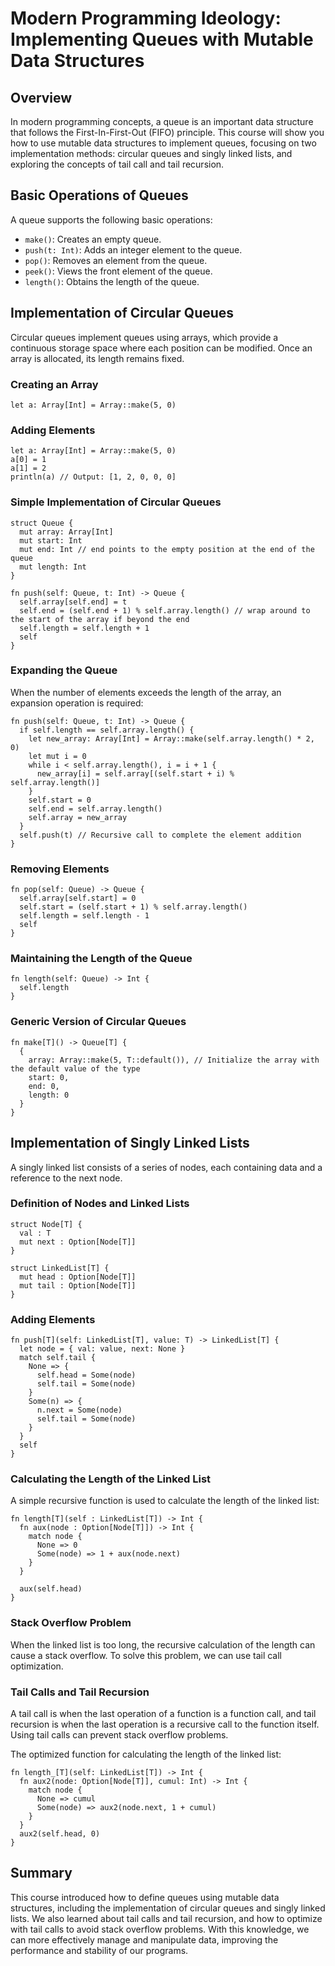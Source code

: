 # Modern Programming Ideology: Implementing Queues with Mutable Data Structures

## Overview

In modern programming concepts, a queue is an important data structure that follows the First-In-First-Out (FIFO) principle. This course will show you how to use mutable data structures to implement queues, focusing on two implementation methods: circular queues and singly linked lists, and exploring the concepts of tail call and tail recursion.

## Basic Operations of Queues

A queue supports the following basic operations:

- `make()`: Creates an empty queue.
- `push(t: Int)`: Adds an integer element to the queue.
- `pop()`: Removes an element from the queue.
- `peek()`: Views the front element of the queue.
- `length()`: Obtains the length of the queue.

## Implementation of Circular Queues

Circular queues implement queues using arrays, which provide a continuous storage space where each position can be modified. Once an array is allocated, its length remains fixed.

### Creating an Array

```moonbit expr
let a: Array[Int] = Array::make(5, 0)
```

### Adding Elements

```moonbit expr
let a: Array[Int] = Array::make(5, 0)
a[0] = 1
a[1] = 2
println(a) // Output: [1, 2, 0, 0, 0]
```

### Simple Implementation of Circular Queues

```moonbit no-check
struct Queue {
  mut array: Array[Int]
  mut start: Int
  mut end: Int // end points to the empty position at the end of the queue
  mut length: Int
}

fn push(self: Queue, t: Int) -> Queue {
  self.array[self.end] = t
  self.end = (self.end + 1) % self.array.length() // wrap around to the start of the array if beyond the end
  self.length = self.length + 1
  self
}
```

### Expanding the Queue

When the number of elements exceeds the length of the array, an expansion operation is required:

```moonbit no-check
fn push(self: Queue, t: Int) -> Queue {
  if self.length == self.array.length() {
    let new_array: Array[Int] = Array::make(self.array.length() * 2, 0)
    let mut i = 0
    while i < self.array.length(), i = i + 1 {
      new_array[i] = self.array[(self.start + i) % self.array.length()]
    }
    self.start = 0
    self.end = self.array.length()
    self.array = new_array
  }
  self.push(t) // Recursive call to complete the element addition
}
```

### Removing Elements

```moonbit no-check
fn pop(self: Queue) -> Queue {
  self.array[self.start] = 0
  self.start = (self.start + 1) % self.array.length()
  self.length = self.length - 1
  self
}
```

### Maintaining the Length of the Queue

```moonbit no-check
fn length(self: Queue) -> Int {
  self.length
}
```

### Generic Version of Circular Queues

```moonbit no-check
fn make[T]() -> Queue[T] {
  {
    array: Array::make(5, T::default()), // Initialize the array with the default value of the type
    start: 0,
    end: 0,
    length: 0
  }
}
```

## Implementation of Singly Linked Lists

A singly linked list consists of a series of nodes, each containing data and a reference to the next node.

### Definition of Nodes and Linked Lists

```moonbit
struct Node[T] {
  val : T
  mut next : Option[Node[T]]
}

struct LinkedList[T] {
  mut head : Option[Node[T]]
  mut tail : Option[Node[T]]
}
```

### Adding Elements

```moonbit
fn push[T](self: LinkedList[T], value: T) -> LinkedList[T] {
  let node = { val: value, next: None }
  match self.tail {
    None => {
      self.head = Some(node)
      self.tail = Some(node)
    }
    Some(n) => {
      n.next = Some(node)
      self.tail = Some(node)
    }
  }
  self
}
```

### Calculating the Length of the Linked List

A simple recursive function is used to calculate the length of the linked list:

```moonbit
fn length[T](self : LinkedList[T]) -> Int {
  fn aux(node : Option[Node[T]]) -> Int {
    match node {
      None => 0
      Some(node) => 1 + aux(node.next)
    }
  }

  aux(self.head)
}
```

### Stack Overflow Problem

When the linked list is too long, the recursive calculation of the length can cause a stack overflow. To solve this problem, we can use tail call optimization.

### Tail Calls and Tail Recursion

A tail call is when the last operation of a function is a function call, and tail recursion is when the last operation is a recursive call to the function itself. Using tail calls can prevent stack overflow problems.

The optimized function for calculating the length of the linked list:

```moonbit
fn length_[T](self: LinkedList[T]) -> Int {
  fn aux2(node: Option[Node[T]], cumul: Int) -> Int {
    match node {
      None => cumul
      Some(node) => aux2(node.next, 1 + cumul)
    }
  }
  aux2(self.head, 0)
}
```

## Summary

This course introduced how to define queues using mutable data structures, including the implementation of circular queues and singly linked lists. We also learned about tail calls and tail recursion, and how to optimize with tail calls to avoid stack overflow problems. With this knowledge, we can more effectively manage and manipulate data, improving the performance and stability of our programs.
